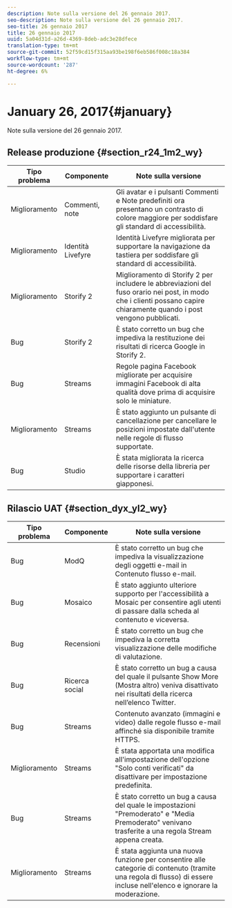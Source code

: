 ```yaml
---
description: Note sulla versione del 26 gennaio 2017.
seo-description: Note sulla versione del 26 gennaio 2017.
seo-title: 26 gennaio 2017
title: 26 gennaio 2017
uuid: 5a04d31d-a26d-4369-8deb-adc3e28dfece
translation-type: tm+mt
source-git-commit: 52f59cd15f315aa93be198f6eb586f008c18a384
workflow-type: tm+mt
source-wordcount: '287'
ht-degree: 6%

---
```



# January 26, 2017{#january}

Note sulla versione del 26 gennaio 2017.

## Release produzione {#section_r24_1m2_wy}

| Tipo problema | Componente | Note sulla versione |
|--- |--- |--- |
| Miglioramento | Commenti, note | Gli avatar e i pulsanti Commenti e Note predefiniti ora presentano un contrasto di colore maggiore per soddisfare gli standard di accessibilità. |
| Miglioramento | Identità Livefyre | Identità Livefyre migliorata per supportare la navigazione da tastiera per soddisfare gli standard di accessibilità. |
| Miglioramento | Storify 2 | Miglioramento di Storify 2 per includere le abbreviazioni del fuso orario nei post, in modo che i clienti possano capire chiaramente quando i post vengono pubblicati. |
| Bug | Storify 2 | È stato corretto un bug che impediva la restituzione dei risultati di ricerca Google in Storify 2. |
| Bug | Streams | Regole pagina Facebook migliorate per acquisire immagini Facebook di alta qualità dove prima di acquisire solo le miniature. |
| Miglioramento | Streams | È stato aggiunto un pulsante di cancellazione per cancellare le posizioni impostate dall&#39;utente nelle regole di flusso supportate. |
| Bug | Studio | È stata migliorata la ricerca delle risorse della libreria per supportare i caratteri giapponesi. |


## Rilascio UAT {#section_dyx_yl2_wy}

| Tipo problema | Componente | Note sulla versione |
|--- |--- |--- |
| Bug | ModQ | È stato corretto un bug che impediva la visualizzazione degli oggetti e-mail in Contenuto flusso e-mail. |
| Bug | Mosaico | È stato aggiunto ulteriore supporto per l&#39;accessibilità a Mosaic per consentire agli utenti di passare dalla scheda al contenuto e viceversa. |
| Bug | Recensioni | È stato corretto un bug che impediva la corretta visualizzazione delle modifiche di valutazione. |
| Bug | Ricerca social | È stato corretto un bug a causa del quale il pulsante Show More (Mostra altro) veniva disattivato nei risultati della ricerca nell’elenco Twitter. |
| Bug | Streams | Contenuto avanzato (immagini e video) dalle regole flusso e-mail affinché sia disponibile tramite HTTPS. |
| Miglioramento | Streams | È stata apportata una modifica all&#39;impostazione dell&#39;opzione &quot;Solo conti verificati&quot; da disattivare per impostazione predefinita. |
| Bug | Streams | È stato corretto un bug a causa del quale le impostazioni &quot;Premoderato&quot; e &quot;Media Premoderato&quot; venivano trasferite a una regola Stream appena creata. |
| Miglioramento | Streams | È stata aggiunta una nuova funzione per consentire alle categorie di contenuto (tramite una regola di flusso) di essere incluse nell&#39;elenco e ignorare la moderazione. |

